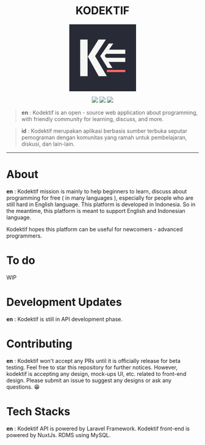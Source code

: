 <h1 align="center">KODEKTIF</h1>

<p align="center">
  <img src="/static/logo/logo_kodektif_bg.svg" width="175" align="center"/>
</p>

<p align="center">
  <img src="https://github.com/Jchann24/kodektif/workflows/MAIN-API-CI/badge.svg?branch=main">
  <img src="https://github.com/Jchann24/kodektif/workflows/DEV-API-CI/badge.svg?branch=dev"> 
  <a href="https://codecov.io/gh/Jchann24/kodektif">
    <img src="https://codecov.io/gh/Jchann24/kodektif/branch/dev/graph/badge.svg?token=66JPCYDYCC"/>
  </a>
</p>

> **en** : Kodektif is an open - source web application about programming, with friendly community for learning, discuss, and more.

> **id** : Kodektif merupakan aplikasi berbasis sumber terbuka seputar pemograman dengan komunitas yang ramah untuk pembelajaran, diskusi, dan lain-lain. 


------------

# About
**en** : Kodektif mission is mainly to help beginners to learn, discuss about programming for free ( in many languages ), especially for people who are still hard in English language. This platform is developed in Indonesia. So in the meantime, this platform is meant to support English and Indonesian language.

Kodektif hopes this platform can be useful for newcomers - advanced programmers.

# To do
WIP

# Development Updates
**en** : Kodektif is still in API development phase.

# Contributing
**en** : Kodektif won't accept any PRs until it is officially release for beta testing. Feel free to star this repository for further notices. However, kodektif is accepting any design, mock-ups UI, etc. related to front-end design. Please submit an issue to suggest any designs or ask any questions. 😁

# Tech Stacks
**en** : Kodektif API is powered by Laravel Framework. Kodektif front-end is powered by NuxtJs. RDMS using MySQL.
